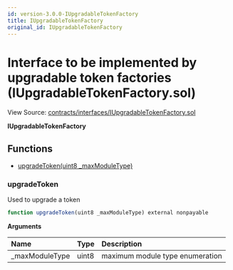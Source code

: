 ```yaml
---
id: version-3.0.0-IUpgradableTokenFactory
title: IUpgradableTokenFactory
original_id: IUpgradableTokenFactory
---
```


# Interface to be implemented by upgradable token factories \(IUpgradableTokenFactory.sol\)

View Source: [contracts/interfaces/IUpgradableTokenFactory.sol](https://github.com/remon-nashid/polymath-core/tree/0c5593835be9dcec69d8de5b12eb17bc7cd77adc/contracts/interfaces/IUpgradableTokenFactory.sol)

**IUpgradableTokenFactory**

## Functions

* [upgradeToken\(uint8 \_maxModuleType\)](iupgradabletokenfactory.md#upgradetoken)

### upgradeToken

Used to upgrade a token

```javascript
function upgradeToken(uint8 _maxModuleType) external nonpayable
```

**Arguments**

| Name | Type | Description |
| :--- | :--- | :--- |
| \_maxModuleType | uint8 | maximum module type enumeration |

